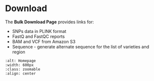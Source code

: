 # Download

The **Bulk Download Page** provides links for:
- SNPs data in PLINK format
- FastQ and FastQC reports
- BAM and VCF from Amazon S3
- Sequence - generate alternate sequence for the list of varieties and region

```{image} /_static/download.png
:alt: Homepage
:width: 600px
:class: zoomable
:align: center
```
<br>